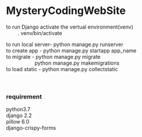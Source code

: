 # MysteryCodingWebSite

to run Django activate the vertual environment(venv) <br>
&emsp;&emsp; . venv/bin/activate

to run local server-   python manage.py runserver<br>
to create app -  python manage.py startapp app_name<br>
to migrate - python manage.py migrate<br>
&emsp;&emsp;&emsp;&emsp;&emsp;&nbsp; python manage.py makemigrations<br>
to load static - python manage.py collectstatic<br>
<br>
<br>
### requirement<br>
python3.7<br>
django 2.2<br>
pillow 6.0 <br>
django-crispy-forms<br>
